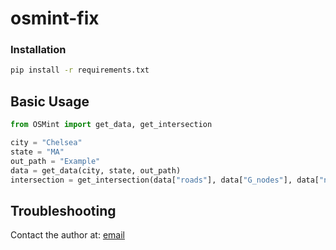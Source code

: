 # osmint-fix

### Installation

```bash
pip install -r requirements.txt 
```

## Basic Usage

```python
from OSMint import get_data, get_intersection

city = "Chelsea"
state = "MA"
out_path = "Example"
data = get_data(city, state, out_path)
intersection = get_intersection(data["roads"], data["G_nodes"], data["node_dict_m"], data["G"], data["df_group"], data["restrictions"])    
```

## Troubleshooting
Contact the author at: [email](mailto:qua@mit.edu)